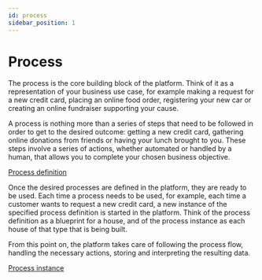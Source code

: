 ```yaml
---
id: process
sidebar_position: 1
---
```


# Process

The process is the core building block of the platform. Think of it as a representation of your business use case, for example making a request for a new credit card, placing an online food order, registering your new car or creating an online fundraiser supporting your cause.

A process is nothing more than a series of steps that need to be followed in order to get to the desired outcome: getting a new credit card, gathering online donations from friends or having your lunch brought to you. These steps involve a series of actions, whether automated or handled by a human, that allows you to complete your chosen business objective.


[Process definition](process-definition)


Once the desired processes are defined in the platform, they are ready to be used. Each time a process needs to be used, for example, each time a customer wants to request a new credit card, a new instance of the specified process definition is started in the platform. Think of the process definition as a  blueprint for a house, and of the process instance as each house of that type that is being built.

From this point on,  the platform takes care of following the process flow, handling the necessary actions, storing and interpreting the resulting data.

[Process instance](process-instance)
